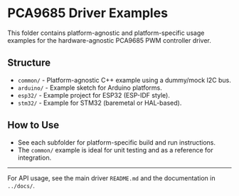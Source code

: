 # PCA9685 Driver Examples

This folder contains platform-agnostic and platform-specific usage examples for the hardware-agnostic PCA9685 PWM controller driver.

## Structure

- `common/`   - Platform-agnostic C++ example using a dummy/mock I2C bus.
- `arduino/`  - Example sketch for Arduino platforms.
- `esp32/`    - Example project for ESP32 (ESP-IDF style).
- `stm32/`    - Example for STM32 (baremetal or HAL-based).

## How to Use

- See each subfolder for platform-specific build and run instructions.
- The `common/` example is ideal for unit testing and as a reference for integration.

---

For API usage, see the main driver `README.md` and the documentation in `../docs/`.
